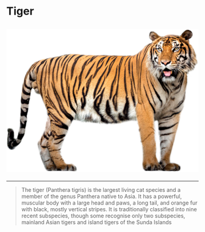# Tiger 
![tiger](images/tiger.png)
---
---
> The tiger (Panthera tigris) is the largest living cat species and a member of the genus Panthera native to Asia. It has a powerful, muscular body with a large head and paws, a long tail, and orange fur with black, mostly vertical stripes. It is traditionally classified into nine recent subspecies, though some recognise only two subspecies, mainland Asian tigers and island tigers of the Sunda Islands
